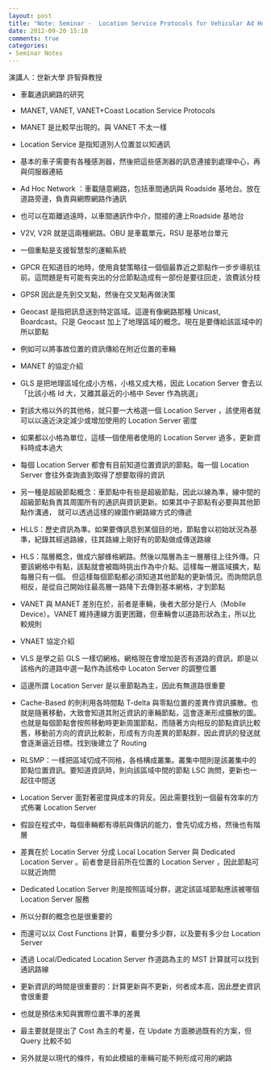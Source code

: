 ```yaml
---
layout: post
title: "Note: Seminar -  Location Service Protocols for Vehicular Ad Hoc Networks Abstract"
date: 2012-09-20 15:10
comments: true
categories: 
- Seminar Notes
---
```


演講人：世新大學 許智舜教授

* 車載通訊網路的研究
* MANET, VANET, VANET+Coast Location Service Protocols
* MANET 是比較早出現的。與 VANET 不太一樣
* Location Service 是指知道別人位置並以知通訊
* 基本的車子需要有各種感測器，然後把這些感測器的訊息連接到處理中心，再與伺服器連結
* Ad Hoc Network ：車載隨意網路，包括車間通訊與 Roadside 基地台。放在道路旁邊，負責與網際網路作通訊
* 也可以在距離過遠時，以車間通訊作中介，間接的連上Roadside 基地台
* V2V, V2R 就是這兩種網路。OBU 是車載單元，RSU 是基地台單元

* 一個重點是支援智慧型的運輸系統
* GPCR 在知道目的地時，使用貪婪策略往一個個最靠近之節點作一步步導航往前。這問題是有可能有突出的分岔節點造成有一部份是要往回走，浪費該分枝
* GPSR 因此是先到交叉點，然後在交叉點再做決策
* Geocast 是指把訊息送到特定區域。這邊有像網路那種 Unicast, Boardcast。只是 Geocast 加上了地理區域的概念。現在是要傳給該區域中的所以節點
* 例如可以將事故位置的資訊傳給在附近位置的車輛

* MANET 的協定介紹
* GLS 是把地理區域化成小方格，小格又成大格，因此 Location Server 會去以「比該小格 Id 大，又離其最近的小格中 Sever 作為挑選」
* 對該大格以外的其他格，就只要一大格選一個 Location Server ，該使用者就可以以遠近決定減少或增加使用的 Location Server 密度
* 如果都以小格為單位，這樣一個使用者使用的 Location Server 過多，更新資料時成本過大
* 每個 Location Server 都會有目前知道位置資訊的節點。每一個 Location Server 會往外查詢直到取得了想要取得的資訊

* 另一種是超級節點概念：車節點中有些是超級節點，因此以線為準，線中間的超級節點負責其周圍所有的通訊與資訊更新。如果其中子節點有必要與其他節點作溝通，
就可以透過這樣的線圖作網路線方式的傳遞

* HLLS：歷史資訊為準。如果要傳訊息到某個目的地，節點會以初始狀況為基準，紀錄其經過路線，往其路線上剛好有的節點做成傳送路線

* HLS：階層概念，做成六腳蜂格網路。然後以階層為主一層層往上往外傳。只要該網格中有點，該點就會被臨時挑出作為中介點。這樣每一層區域擴大，點每層只有一個。
但這樣每個節點都必須知道其他節點的更新情況。而詢問訊息相反，是從自己開始往最高層一路降下去傳到基本網格，才到節點
* VANET 與 MANET 差別在於，前者是車輛，後者大部分是行人（Mobile Device）。VANET 維持連線方面更困難，但車輛會以道路形狀為主，所以比較規則

* VNAET 協定介紹
* VLS 是學之前 GLS 一樣切網格。網格現在會增加是否有道路的資訊，即是以該格內的道路中選一點作為該格中 Locaton Server 的調整位置
* 這邊所謂 Location Server 是以車節點為主，因此有無道路很重要

* Cache-Based 的則利用各時間點 T-delta 與零點位置的差異作資訊擴散。也就是隨著移動，大致會知道其附近資訊的車輛節點，這會逐漸形成擴散的圖。
也就是每個節點會按照移動時更新周圍節點，而隨著方向相反的節點資訊比較舊，移動前方向的資訊比較新，形成有方向差異的節點群，因此資訊的發送就會逐漸逼近目標。找到後建立了 Routing

* RLSMP：一樣把區域切成不同格，各格構成叢集。叢集中間則是該叢集中的節點位置資訊。要知道資訊時，則向該區域中間的節點 LSC 詢問，更新也一起往中間送

* Location Server 面對著密度與成本的背反。因此需要找到一個最有效率的方式佈署 Location Server 
* 假設在程式中，每個車輛都有導航與傳訊的能力，會先切成方格，然後也有階層
* 差異在於 Locatin Server 分成 Local Location Server 與 Dedicated Location Server 。前者會是目前所在位置的 Location Server ，因此節點可以就近詢問
* Dedicated Location Server 則是按照區域分群，選定該區域節點應該被哪個 Location Server 服務
* 所以分群的概念也是很重要的
* 而還可以以 Cost Functions 計算，看要分多少群，以及要有多少台 Location Server 
* 透過 Local/Dedicated Location Server 作道路為主的 MST 計算就可以找到通訊路線

* 更新資訊的時間是很重要的：計算更新與不更新，何者成本高，因此歷史資訊會很重要
* 也就是預估未知與實際位置不準的差異
* 最主要就是提出了 Cost 為主的考量，在 Update 方面勝過既有的方案，但 Query 比較不如
* 另外就是以現代的條件，有如此模組的車輛可能不夠形成可用的網路
